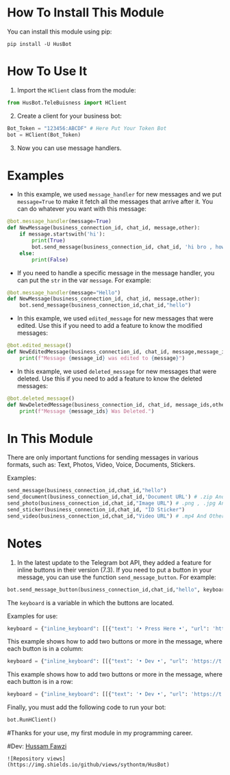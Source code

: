 # How To Install This Module

You can install this module using pip:

```commandline
pip install -U HusBot
```

# How To Use It

1. Import the `HClient` class from the module:

```python
from HusBot.TeleBuisness import HClient
```

2. Create a client for your business bot:

```python
Bot_Token = "123456:ABCDF" # Here Put Your Token Bot 
bot = HClient(Bot_Token)
```

3. Now you can use message handlers.

# Examples

- In this example, we used `message_handler` for new messages and we put `message=True` to make it fetch all the messages that arrive after it. You can do whatever you want with this message:

```python
@bot.message_handler(message=True)
def NewMessage(business_connection_id, chat_id, message,other):
    if message.startswith('hi'):
        print(True)
        bot.send_message(business_connection_id, chat_id, 'hi bro , how are you today')
    else:
    	print(False)
```

- If you need to handle a specific message in the message handler, you can put the `str` in the var `message`. For example:

```python
@bot.message_handler(message="Hello")
def NewMessage(business_connection_id, chat_id, message,other):
    bot.send_message(business_connection_id,chat_id,"hello")
```

- In this example, we used `edited_message` for new messages that were edited. Use this if you need to add a feature to know the modified messages:

```python
@bot.edited_message()
def NewEditedMessage(business_connection_id, chat_id, message,message_id,other):
    print(f"Message {message_id} was edited to {message}")
```

- In this example, we used `deleted_message` for new messages that were deleted. Use this if you need to add a feature to know the deleted messages:

```python
@bot.deleted_message()
def NewDeletedMessage(business_connection_id, chat_id, message_ids,other):
    print(f"Message {message_ids} Was Deleted.")
```

# In This Module

There are only important functions for sending messages in various formats, such as: Text, Photos, Video, Voice, Documents, Stickers. 

Examples:

```python
send_message(business_connection_id,chat_id,"hello")
send_document(business_connection_id,chat_id,'Document URL') # .zip And Other Extensions
send_photo(business_connection_id,chat_id,"Image URL") # .png , .jpg And Other Extensions
send_sticker(business_connection_id,chat_id, "ID Sticker")
send_video(business_connection_id,chat_id,"Video URL") # .mp4 And Other Extensions
```

# Notes

1. In the latest update to the Telegram bot API, they added a feature for inline buttons in their version (7.3). If you need to put a button in your message, you can use the function `send_message_button`. For example:

```python
bot.send_message_button(business_connection_id,chat_id,"hello", keyboard)
```

The `keyboard` is a variable in which the buttons are located. 

Examples for use:

```python
keyboard = {"inline_keyboard": [[{"text": '• Press Here •', "url": 'https://t.me/t_4_z'}]]}
```

This example shows how to add two buttons or more in the message, where each button is in a column:

```python
keyboard = {"inline_keyboard": [[{"text": '• Dev •', "url": 'https://t.me/t_4_z'},{"text": '• Dev •', "url": 'https://t.me/t_4_z'}]]}
```

This example shows how to add two buttons or more in the message, where each button is in a row:

```python
keyboard = {"inline_keyboard": [[{"text": '• Dev •', "url": 'https://t.me/t_4_z'}],[{"text": '• Dev •', "url": 'https://t.me/t_4_z'}]]}
```

Finally, you must add the following code to run your bot:

```python
bot.RunHClient()
```

#Thanks for your use, my first module in my programming career.

#Dev: [Hussam Fawzi](https://t.me/t_4_z)
```
![Repository views](https://img.shields.io/github/views/sythontm/HusBot)

